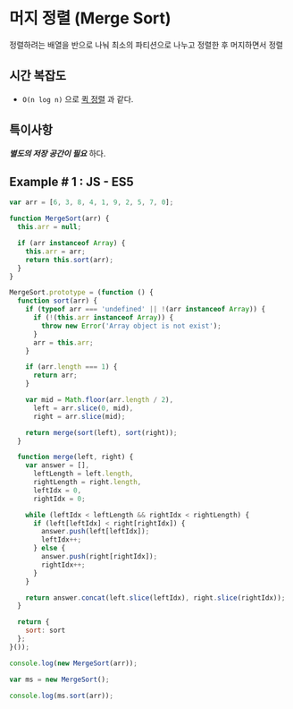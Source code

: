 # 머지 정렬 \(Merge Sort\)

정렬하려는 배열을 반으로 나눠 최소의 파티션으로 나누고 정렬한 후 머지하면서 정렬

## 시간 복잡도

* `O(n log n)` 으로 [퀵 정렬](/book/01.-general/algorithm/sort/quick.html) 과 같다.

## 특이사항

_**별도의 저장 공간이 필요**_ 하다.

## Example # 1 : JS - ES5

```javascript
var arr = [6, 3, 8, 4, 1, 9, 2, 5, 7, 0];

function MergeSort(arr) {
  this.arr = null;

  if (arr instanceof Array) {
    this.arr = arr;
    return this.sort(arr);
  }
}

MergeSort.prototype = (function () {
  function sort(arr) {
    if (typeof arr === 'undefined' || !(arr instanceof Array)) {
      if (!(this.arr instanceof Array)) {
        throw new Error('Array object is not exist');
      }
      arr = this.arr;
    }

    if (arr.length === 1) {
      return arr;
    }

    var mid = Math.floor(arr.length / 2),
      left = arr.slice(0, mid),
      right = arr.slice(mid);

    return merge(sort(left), sort(right));
  }

  function merge(left, right) {
    var answer = [], 
      leftLength = left.length, 
      rightLength = right.length,
      leftIdx = 0, 
      rightIdx = 0;

    while (leftIdx < leftLength && rightIdx < rightLength) {
      if (left[leftIdx] < right[rightIdx]) {
        answer.push(left[leftIdx]);
        leftIdx++;
      } else {
        answer.push(right[rightIdx]);
        rightIdx++;
      }
    }

    return answer.concat(left.slice(leftIdx), right.slice(rightIdx));
  }

  return {
    sort: sort
  };
}());
```

```javascript
console.log(new MergeSort(arr));
```

```javascript
var ms = new MergeSort();

console.log(ms.sort(arr));
```